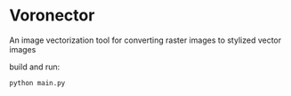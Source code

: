 # Voronector

An image vectorization tool for converting raster images to stylized vector images

build and run:
 
    python main.py
    
